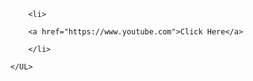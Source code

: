 
<!DOCTYPE html>

<html xmlns="http://www.w3.org/1999/xhtml" xml:lang="en" lang="en">
<head>
<title>Study Link Site</title>
<script src="https://ajax.googleapis.com/ajax/libs/jquery/3.3.1/jquery.min.js"></script>
<script src="Javascript/scripty.js"></script>
<link href="https://fonts.googleapis.com/css?family=Staatliches" rel="stylesheet"> 




<link rel="stylesheet" type="text/css" href="Css/Sylesheet.css">

</head>
<body>

<div id ="Headbar">
	<UL>
		
		<li>
		
		<a href="https://www.youtube.com">Click Here</a>
		
		</li>
		
	</UL>
	
</div>

</body>
</html>